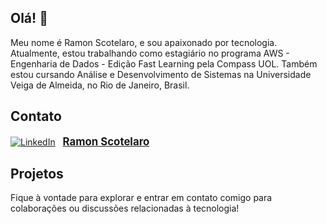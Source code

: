 
## Olá! 👋 
 Meu nome é Ramon Scotelaro, e sou apaixonado por tecnologia. Atualmente, estou trabalhando como estagiário no programa AWS - Engenharia de Dados - Edição Fast Learning pela Compass UOL. Também estou cursando Análise e Desenvolvimento de Sistemas na Universidade Veiga de Almeida, no Rio de Janeiro, Brasil.
## Contato

 [![LinkedIn](https://img.shields.io/badge/LinkedIn-0077B5?style=for-the-badge&logo=linkedin&logoColor=white)](https://www.linkedin.com/in/ramon-scotelaro-47a237226/) &nbsp; [**<span style="font-size: larger;">Ramon Scotelaro</span>**](https://www.linkedin.com/in/ramon-scotelaro-47a237226/)


## Projetos

Fique à vontade para explorar e entrar em contato comigo para colaborações ou discussões relacionadas à tecnologia!
